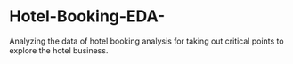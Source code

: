 # Hotel-Booking-EDA-
Analyzing the data of hotel booking analysis for taking out critical points to explore the hotel business.
